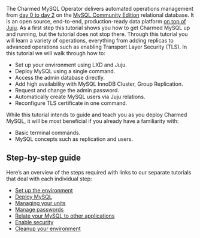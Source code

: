 The Charmed MySQL Operator delivers automated operations management from [day 0 to day 2](https://codilime.com/blog/day-0-day-1-day-2-the-software-lifecycle-in-the-cloud-age/) on the [MySQL Community Edition](https://www.mysql.com/products/community/) relational database. It is an open source, end-to-end, production-ready data platform [on top of Juju](https://juju.is/). As a first step this tutorial shows you how to get Charmed MySQL up and running, but the tutorial does not stop there. Through this tutorial you will learn a variety of operations, everything from adding replicas to advanced operations such as enabling Transport Layer Security (TLS). In this tutorial we will walk through how to:
- Set up your environment using LXD and Juju.
- Deploy MySQL using a single command.
- Access the admin database directly.
- Add high availability with MySQL InnoDB Cluster, Group Replication.
- Request and change the admin password.
- Automatically create MySQL users via Juju relations.
- Reconfigure TLS certificate in one command.

While this tutorial intends to guide and teach you as you deploy Charmed MySQL, it will be most beneficial if you already have a familiarity with:
- Basic terminal commands.
- MySQL concepts such as replication and users.

## Step-by-step guide

Here’s an overview of the steps required with links to our separate tutorials that deal with each individual step:
* [Set up the environment](/t/charmed-mysql-tutorial-setup-environment/9924?channel=8.0/edge)
* [Deploy MySQL](/t/charmed-mysql-tutorial-deploy-mysql/9912?channel=8.0/edge)
* [Managing your units](/t/charmed-mysql-tutorial-managing-units/9920?channel=8.0/edge)
* [Manage passwords](/t/charmed-mysql-tutorial-manage-passwords/9918?channel=8.0/edge)
* [Relate your MySQL to other applications](/t/charmed-mysql-tutorial-integrations/9916?channel=8.0/edge)
* [Enable security](/t/charmed-mysql-tutorial-enable-security/9914?channel=8.0/edge)
* [Cleanup your environment](/t/charmed-mysql-tutorial-cleanup-environment/9910?channel=8.0/edge)